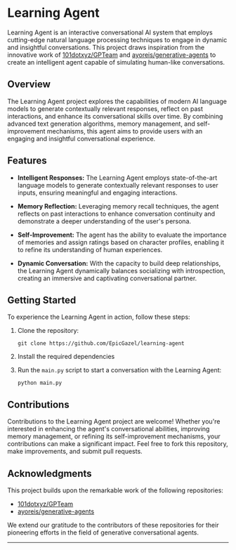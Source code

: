 # Learning Agent

Learning Agent is an interactive conversational AI system that employs cutting-edge natural language processing techniques to engage in dynamic and insightful conversations. This project draws inspiration from the innovative work of [101dotxyz/GPTeam](https://github.com/101dotxyz/GPTeam) and [ayoreis/generative-agents](https://github.com/ayoreis/generative-agents) to create an intelligent agent capable of simulating human-like conversations.

## Overview

The Learning Agent project explores the capabilities of modern AI language models to generate contextually relevant responses, reflect on past interactions, and enhance its conversational skills over time. By combining advanced text generation algorithms, memory management, and self-improvement mechanisms, this agent aims to provide users with an engaging and insightful conversational experience.

## Features

- **Intelligent Responses:** The Learning Agent employs state-of-the-art language models to generate contextually relevant responses to user inputs, ensuring meaningful and engaging interactions.

- **Memory Reflection:** Leveraging memory recall techniques, the agent reflects on past interactions to enhance conversation continuity and demonstrate a deeper understanding of the user's persona.

- **Self-Improvement:** The agent has the ability to evaluate the importance of memories and assign ratings based on character profiles, enabling it to refine its understanding of human experiences.

- **Dynamic Conversation:** With the capacity to build deep relationships, the Learning Agent dynamically balances socializing with introspection, creating an immersive and captivating conversational partner.

## Getting Started

To experience the Learning Agent in action, follow these steps:

1. Clone the repository:
   ```
   git clone https://github.com/EpicGazel/learning-agent
   ```

2. Install the required dependencies

3. Run the `main.py` script to start a conversation with the Learning Agent:
   ```
   python main.py
   ```

## Contributions

Contributions to the Learning Agent project are welcome! Whether you're interested in enhancing the agent's conversational abilities, improving memory management, or refining its self-improvement mechanisms, your contributions can make a significant impact. Feel free to fork this repository, make improvements, and submit pull requests.

## Acknowledgments

This project builds upon the remarkable work of the following repositories:

- [101dotxyz/GPTeam](https://github.com/101dotxyz/GPTeam)
- [ayoreis/generative-agents](https://github.com/ayoreis/generative-agents)

We extend our gratitude to the contributors of these repositories for their pioneering efforts in the field of generative conversational agents.

---
